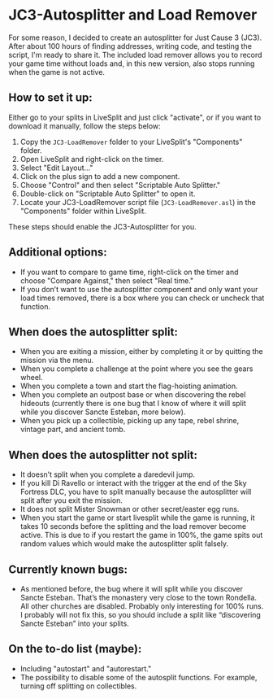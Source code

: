 # JC3-Autosplitter and Load Remover

For some reason, I decided to create an autosplitter for Just Cause 3 (JC3). After about 100 hours of finding addresses, writing code, and testing the script, I'm ready to share it. The included load remover allows you to record your game time without loads and, in this new version, also stops running when the game is not active.

## How to set it up:

Either go to your splits in LiveSplit and just click "activate", or if you want to download it manually, follow the steps below:

1. Copy the `JC3-LoadRemover` folder to your LiveSplit's "Components" folder.
2. Open LiveSplit and right-click on the timer.
3. Select "Edit Layout..."
4. Click on the plus sign to add a new component.
5. Choose "Control" and then select "Scriptable Auto Splitter."
6. Double-click on "Scriptable Auto Splitter" to open it.
7. Locate your JC3-LoadRemover script file (`JC3-LoadRemover.asl`) in the "Components" folder within LiveSplit.

These steps should enable the JC3-Autosplitter for you.

## Additional options:

- If you want to compare to game time, right-click on the timer and choose "Compare Against," then select "Real time."
- If you don’t want to use the autosplitter component and only want your load times removed, there is a box where you can check or uncheck that function.

## When does the autosplitter split:

- When you are exiting a mission, either by completing it or by quitting the mission via the menu.
- When you complete a challenge at the point where you see the gears wheel.
- When you complete a town and start the flag-hoisting animation.
- When you complete an outpost base or when discovering the rebel hideouts (currently there is one bug that I know of where it will split while you discover Sancte Esteban, more below).
- When you pick up a collectible, picking up any tape, rebel shrine, vintage part, and ancient tomb.

## When does the autosplitter not split:

- It doesn’t split when you complete a daredevil jump.
- If you kill Di Ravello or interact with the trigger at the end of the Sky Fortress DLC, you have to split manually because the autosplitter will split after you exit the mission.
- It does not split Mister Snowman or other secret/easter egg runs.
- When you start the game or start livesplit while the game is running, it takes 10 seconds before the splitting and the load remover become active. This is due to if you restart the game in 100%, the game spits out random values which would make the autosplitter split falsely.

## Currently known bugs:

- As mentioned before, the bug where it will split while you discover Sancte Esteban. That’s the monastery very close to the town Rondella. All other churches are disabled. Probably only interesting for 100% runs. I probably will not fix this, so you should include a split like “discovering Sancte Esteban” into your splits.

## On the to-do list (maybe):

- Including "autostart" and "autorestart."
- The possibility to disable some of the autosplit functions. For example, turning off splitting on collectibles.

